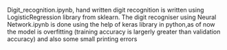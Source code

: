Digit_recognition.ipynb, hand written digit recognition is written using LogisticRegression library from sklearn.
The digit recogniser using Neural Network.ipynb is done using the help of keras library in python,as of now the model is overfitting (training accuracy is largerly greater than validation accuracy) and also some small printing errors

